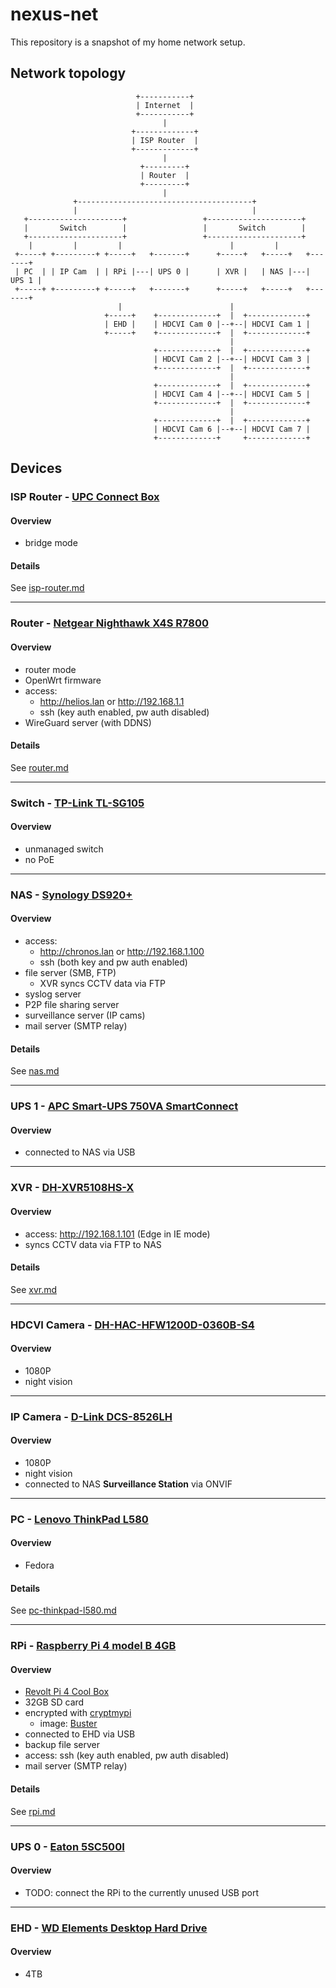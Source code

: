 # nexus-net

This repository is a snapshot of my home network setup.

## Network topology


```
                            +-----------+
                            | Internet  |
                            +-----------+
                                  |
                           +-------------+
                           | ISP Router  |
                           +-------------+
                                  |
                             +---------+
                             | Router  |
                             +---------+
                                  |
              +---------------------------------------+
              |                                       |
   +---------------------+                 +---------------------+
   |       Switch        |                 |       Switch        |
   +---------------------+                 +---------------------+
    |         |         |                        |         |
 +-----+ +---------+ +-----+   +-------+      +-----+   +-----+   +-------+
 | PC  | | IP Cam  | | RPi |---| UPS 0 |      | XVR |   | NAS |---| UPS 1 |
 +-----+ +---------+ +-----+   +-------+      +-----+   +-----+   +-------+
                        |                        |
                     +-----+    +-------------+  |  +-------------+
                     | EHD |    | HDCVI Cam 0 |--+--| HDCVI Cam 1 |
                     +-----+    +-------------+  |  +-------------+
                                                 |
                                +-------------+  |  +-------------+
                                | HDCVI Cam 2 |--+--| HDCVI Cam 3 |
                                +-------------+  |  +-------------+
                                                 |
                                +-------------+  |  +-------------+
                                | HDCVI Cam 4 |--+--| HDCVI Cam 5 |
                                +-------------+  |  +-------------+
                                                 |
                                +-------------+  |  +-------------+
                                | HDCVI Cam 6 |--+--| HDCVI Cam 7 |
                                +-------------+     +-------------+
```

## Devices

### ISP Router - [UPC Connect Box](https://www.google.com/url?sa=t&rct=j&q=&esrc=s&source=web&cd=&cad=rja&uact=8&ved=2ahUKEwi82ZWt6q2DAxWY_bsIHUgUAiQQFnoECBIQAQ&url=https%3A%2F%2Fwww.upc.ch%2Fpdf%2Fsupport%2Fen%2Fmanuals%2Finternet%2Fconnectbox%2Fconnect-box-manual.pdf&usg=AOvVaw1POAA5CCxkLlS9mlO_BAVz&opi=89978449)

#### Overview

- bridge mode

#### Details

See [isp-router.md](isp-router.md)

---

### Router - [Netgear Nighthawk X4S R7800](https://www.netgear.com/home/wifi/routers/r7800/)

#### Overview

- router mode
- OpenWrt firmware
- access:
  - http://helios.lan or http://192.168.1.1
  - ssh (key auth enabled, pw auth disabled)
- WireGuard server (with DDNS)

#### Details

See [router.md](router.md)

---

### Switch - [TP-Link TL-SG105](https://www.tp-link.com/hu/business-networking/unmanaged-switch/tl-sg105/)

#### Overview

- unmanaged switch
- no PoE

---

### NAS - [Synology DS920+](https://global.download.synology.com/download/Document/Hardware/DataSheet/DiskStation/20-year/DS920+/enu/Synology_DS920_Plus_Data_Sheet_enu.pdf)

#### Overview

- access:
  - http://chronos.lan or http://192.168.1.100
  - ssh (both key and pw auth enabled)
- file server (SMB, FTP)
  - XVR syncs CCTV data via FTP
- syslog server
- P2P file sharing server
- surveillance server (IP cams)
- mail server (SMTP relay)

#### Details

See [nas.md](nas.md)

---

### UPS 1 - [APC Smart-UPS 750VA SmartConnect](https://www.apc.com/shop/hr/en/products/APC-Smart-UPS-Line-Interactive-750VA-Tower-230V-6x-IEC-C13-outlets-SmartConnect-Port-SmartSlot-AVR-LCD/P-SMT750IC)

#### Overview

- connected to NAS via USB

---

### XVR - [DH-XVR5108HS-X](https://www.dahuasecurity.com/asset/upload/uploads/soft/20200529/XVR5108-16HS-X_Datasheet_20200529.pdf)

#### Overview

- access: http://192.168.1.101 (Edge in IE mode)
- syncs CCTV data via FTP to NAS

#### Details

See [xvr.md](xvr.md)

---

### HDCVI Camera - [DH-HAC-HFW1200D-0360B-S4](https://www.dahuasecurity.com/asset/upload/download/DH-HAC-HFW1200D_Datasheet_20171127.pdf)

#### Overview

- 1080P
- night vision

---

### IP Camera - [D-Link DCS-8526LH](https://www.dlink.com/en/products/dcs-8526lh-mydlink-full-hd-pan--tilt-pro-wi-fi-camera)

#### Overview

- 1080P
- night vision
- connected to NAS **Surveillance Station** via ONVIF

---

### PC - [Lenovo ThinkPad L580](https://www.lenovo.com/us/en/p/laptops/thinkpad/thinkpadl/thinkpad-l580/22tp2tbl580)

#### Overview

- Fedora

#### Details

See [pc-thinkpad-l580.md](pc-thinkpad-l580.md)

---

### RPi - [Raspberry Pi 4 model B 4GB](https://www.raspberrypi.com/products/raspberry-pi-4-model-b/specifications/)

#### Overview

- [Revolt Pi 4 Cool Box](https://malnapc.hu/revolt-pi-4-cool-box-grey?keyword=Revolt%20Pi%204%20Cool%20Box%20-%20Grey)
- 32GB SD card
- encrypted with [cryptmypi](https://github.com/unixabg/cryptmypi)
  - image: [Buster](https://downloads.raspberrypi.com/raspios_lite_armhf/images/raspios_lite_armhf-2021-05-28)
- connected to EHD via USB
- backup file server
- access: ssh (key auth enabled, pw auth disabled)
- mail server (SMTP relay)

#### Details

See [rpi.md](rpi.md)

---

### UPS 0 - [Eaton 5SC500I](https://www.eaton.com/hu/hu-hu/skuPage.5SC500I.html)

#### Overview

- TODO: connect the RPi to the currently unused USB port

---

### EHD - [WD Elements Desktop Hard Drive](https://www.westerndigital.com/en-ap/products/external-drives/wd-elements-desktop-usb-3-0-hdd?sku=WDBBKG0020HBK-SESN)

#### Overview

- 4TB
